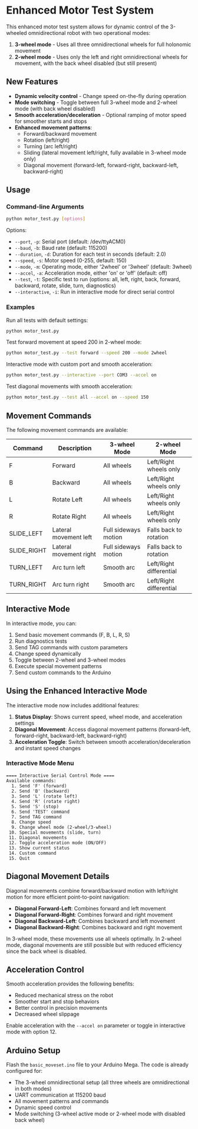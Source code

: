 # Enhanced Motor Test System

This enhanced motor test system allows for dynamic control of the 3-wheeled omnidirectional robot with two operational modes:

1. **3-wheel mode** - Uses all three omnidirectional wheels for full holonomic movement
2. **2-wheel mode** - Uses only the left and right omnidirectional wheels for movement, with the back wheel disabled (but still present)

## New Features

- **Dynamic velocity control** - Change speed on-the-fly during operation
- **Mode switching** - Toggle between full 3-wheel mode and 2-wheel mode (with back wheel disabled)
- **Smooth acceleration/deceleration** - Optional ramping of motor speed for smoother starts and stops
- **Enhanced movement patterns**:
  - Forward/backward movement
  - Rotation (left/right)
  - Turning (arc left/right)
  - Sliding (lateral movement left/right, fully available in 3-wheel mode only)
  - Diagonal movement (forward-left, forward-right, backward-left, backward-right)

## Usage

### Command-line Arguments

```bash
python motor_test.py [options]
```

Options:

- `--port`, `-p`: Serial port (default: /dev/ttyACM0)
- `--baud`, `-b`: Baud rate (default: 115200)
- `--duration`, `-d`: Duration for each test in seconds (default: 2.0)
- `--speed`, `-s`: Motor speed (0-255, default: 150)
- `--mode`, `-m`: Operating mode, either '2wheel' or '3wheel' (default: 3wheel)
- `--accel`, `-a`: Acceleration mode, either 'on' or 'off' (default: off)
- `--test`, `-t`: Specific test to run (options: all, left, right, back, forward, backward, rotate, slide, turn, diagnostics)
- `--interactive`, `-i`: Run in interactive mode for direct serial control

### Examples

Run all tests with default settings:

```bash
python motor_test.py
```

Test forward movement at speed 200 in 2-wheel mode:

```bash
python motor_test.py --test forward --speed 200 --mode 2wheel
```

Interactive mode with custom port and smooth acceleration:

```bash
python motor_test.py --interactive --port COM3 --accel on
```

Test diagonal movements with smooth acceleration:

```bash
python motor_test.py --test all --accel on --speed 150
```

## Movement Commands

The following movement commands are available:

| Command     | Description            | 3-wheel Mode         | 2-wheel Mode            |
| ----------- | ---------------------- | -------------------- | ----------------------- |
| F           | Forward                | All wheels           | Left/Right wheels only  |
| B           | Backward               | All wheels           | Left/Right wheels only  |
| L           | Rotate Left            | All wheels           | Left/Right wheels only  |
| R           | Rotate Right           | All wheels           | Left/Right wheels only  |
| SLIDE_LEFT  | Lateral movement left  | Full sideways motion | Falls back to rotation  |
| SLIDE_RIGHT | Lateral movement right | Full sideways motion | Falls back to rotation  |
| TURN_LEFT   | Arc turn left          | Smooth arc           | Left/Right differential |
| TURN_RIGHT  | Arc turn right         | Smooth arc           | Left/Right differential |

## Interactive Mode

In interactive mode, you can:

1. Send basic movement commands (F, B, L, R, S)
2. Run diagnostics tests
3. Send TAG commands with custom parameters
4. Change speed dynamically
5. Toggle between 2-wheel and 3-wheel modes
6. Execute special movement patterns
7. Send custom commands to the Arduino

## Using the Enhanced Interactive Mode

The interactive mode now includes additional features:

1. **Status Display**: Shows current speed, wheel mode, and acceleration settings
2. **Diagonal Movement**: Access diagonal movement patterns (forward-left, forward-right, backward-left, backward-right)
3. **Acceleration Toggle**: Switch between smooth acceleration/deceleration and instant speed changes

### Interactive Mode Menu

```
==== Interactive Serial Control Mode ====
Available commands:
  1. Send 'F' (forward)
  2. Send 'B' (backward)
  3. Send 'L' (rotate left)
  4. Send 'R' (rotate right)
  5. Send 'S' (stop)
  6. Send 'TEST' command
  7. Send TAG command
  8. Change speed
  9. Change wheel mode (2-wheel/3-wheel)
 10. Special movements (slide, turn)
 11. Diagonal movements
 12. Toggle acceleration mode (ON/OFF)
 13. Show current status
 14. Custom command
 15. Quit
```

## Diagonal Movement Details

Diagonal movements combine forward/backward motion with left/right motion for more efficient point-to-point navigation:

- **Diagonal Forward-Left**: Combines forward and left movement
- **Diagonal Forward-Right**: Combines forward and right movement
- **Diagonal Backward-Left**: Combines backward and left movement
- **Diagonal Backward-Right**: Combines backward and right movement

In 3-wheel mode, these movements use all wheels optimally. In 2-wheel mode, diagonal movements are still possible but with reduced efficiency since the back wheel is disabled.

## Acceleration Control

Smooth acceleration provides the following benefits:

- Reduced mechanical stress on the robot
- Smoother start and stop behaviors
- Better control in precision movements
- Decreased wheel slippage

Enable acceleration with the `--accel on` parameter or toggle in interactive mode with option 12.

## Arduino Setup

Flash the `basic_moveset.ino` file to your Arduino Mega. The code is already configured for:

- The 3-wheel omnidirectional setup (all three wheels are omnidirectional in both modes)
- UART communication at 115200 baud
- All movement patterns and commands
- Dynamic speed control
- Mode switching (3-wheel active mode or 2-wheel mode with disabled back wheel)
